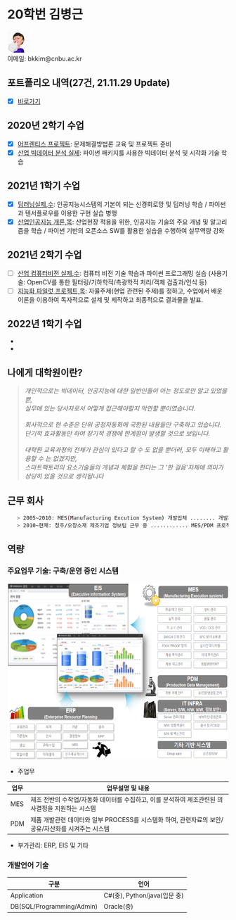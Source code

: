 # 20학번 김병근
<p>
<div class=insertcode>
<img src="https://github.com/ByeongKeun/Industrial-AI/raw/master/images/Imoge.gif" border="0" width="50" height="50">
</div> 
이메일: bkkim@cnbu.ac.kr
</p>
 
 ## 포트폴리오 내역(27건, 21.11.29 Update)
 - [x] [바로가기](https://github.com/ByeongKeun/Industrial-AI/tree/master/%ED%8F%AC%ED%8A%B8%ED%8F%B4%EB%A6%AC%EC%98%A4%20%EB%82%B4%EC%97%AD%EC%84%9C) 
 
 ## 2020년 2학기 수업
 - [x] [어프렌티스 프로젝트](https://github.com/ByeongKeun/Industrial-AI/tree/master/2020_2_%EC%96%B4%ED%94%84%EB%A0%8C%ED%8B%B0%EC%8A%A4%20%ED%94%84%EB%A1%9C%EC%A0%9D%ED%8A%B8): 문제해결방법론 교육 및 프로젝트 준비
 - [x] [산업 빅데이터 분석 실제](https://github.com/ByeongKeun/Industrial-AI/tree/master/2020_2_%EC%82%B0%EC%97%85%20%EB%B9%85%EB%8D%B0%EC%9D%B4%ED%84%B0%20%EB%B6%84%EC%84%9D%20%EC%8B%A4%EC%A0%9C): 파이썬 패키지를 사용한 빅데이터 분석 및 시각화 기술 학습
 ## 2021년 1학기 수업
 - [x] [딥러닝실제,수](https://github.com/ByeongKeun/Industrial-AI/tree/master/2021_1_%EB%94%A5%EB%9F%AC%EB%8B%9D%EC%8B%A4%EC%A0%9C): 인공지능시스템의 기본이 되는 신경회로망 및 딥러닝 학습 / 파이썬과 텐서플로우를 이용한 구현 실습 병행
 - [x] [산업인공지능 개론,목](https://github.com/ByeongKeun/Industrial-AI/tree/master/2021_1_%EC%82%B0%EC%97%85%EC%9D%B8%EA%B3%B5%EC%A7%80%EB%8A%A5%EA%B0%9C%EB%A1%A0): 산업현장 적용을 위한, 인공지능 기술의 주요 개념 및 알고리즘을 학습 / 파이썬 기반의 오픈소스 SW를 활용한 실습을 수행하여 실무역량 강화
 ## 2021년 2학기 수업
 - [ ] [산업 컴퓨터비전 실제,수](https://github.com/ByeongKeun/Industrial-AI/tree/master/2021_2_%EC%82%B0%EC%97%85%20%EC%BB%B4%ED%93%A8%ED%84%B0%EB%B9%84%EC%A0%84%20%EC%8B%A4%EC%A0%9C): 컴퓨터 비전 기술 학습과 파이썬 프로그래밍 실습 (사용기술: OpenCV를 통한 필터링/기하학적/측광학적 처리/객체 검출과/인식 등)
 - [ ] [지능화 파일럿 프로젝트,목](https://github.com/ByeongKeun/Industrial-AI/tree/master/2021_2_%EC%A7%80%EB%8A%A5%ED%99%94%20%ED%8C%8C%EC%9D%BC%EB%9F%BF%20%ED%94%84%EB%A1%9C%EC%A0%9D%ED%8A%B8): 자율주제(현업 관련된 주제)를 정하고, 수업에서 배운 이론을 이용하여 독자적으로 설계 및 제작하고 최종적으로 결과물을 발표.
 ## 2022년 1학기 수업
 -  
 -  
 
 ## 나에게 대학원이란? 
 > *개인적으로는 빅데이터, 인공지능에 대한 일반인들이 아는 정도로만 알고 있었을 뿐,*<br>
 > *실무에 있는 당사자로서 어떻게 접근해야할지 막연할 뿐이였습니다.*<br><br>
 > *회사적으로 현 수준은 단위 공정자동화에 국한된 내용들만 구축하고 있습니다.*<br>
 > *단기적 효과활동만 하여 장기적 경쟁에 한계점이 발생할 것으로 보입니다.*<br><br>
 > *대학원 교육과정의 전체가 관심이 있다고 할 수 도 없을 뿐더러, 모두 이해하고 활용할 수 는 없겠지만,* <br>
 > *스마트팩토리의 요소기술들의 개념과 체험을 한다는 그 '한 걸음'자체에 의미가 상당히 있을 것으로 생각됩니다*
  
 ## 근무 회사
```sh
   > 2005~2010: MES(Manufacturing Excution System) 개발업체 ........ 개발자
   > 2010~현재: 청주/오창소재 제조기업 정보팀 근무 중 ............ MES/PDM 프로젝트 기획/구축/운영 및 일부 개발      
```
 ## 역량
 ### 주요업무 기술: 구축/운영 중인 시스템
<p align="left" margin=100>  
<img src="./images/Main_System.png"  width="600" height="400">
</p>

  - 주업무  
   
   업무 | 업무설명 및 내용
  ------------ | -------------
   MES | 제조 전반의 수작업/자동화 데이터를 수집하고, 이를 분석하여 제조관련된 의사결정을 지원하는 시스템
   PDM | 제품 개발관련 데이터와 일부 PROCESS를 시스템화 하여, 관련자료의 보안/공유/자산화를 시켜주는 시스템
   
  - 부가관리: ERP, EIS 및 기타

 ### 개발언어 기술
  구분 | 언어
  ------------ | -------------
  Application | C#(중), Python/java(입문 중)
  DB(SQL/Programming/Admin) | Oracle(중)
